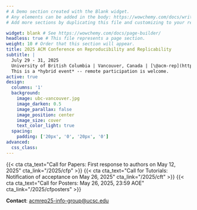 ```yaml
---
# A Demo section created with the Blank widget.
# Any elements can be added in the body: https://wowchemy.com/docs/writing-markdown-latex/
# Add more sections by duplicating this file and customizing to your requirements.

widget: blank # See https://wowchemy.com/docs/page-builder/
headless: true # This file represents a page section.
weight: 10 # Order that this section will appear.
title: 2025 ACM Conference on Reproducibility and Replicability
subtitle: |
  July 29 - 31, 2025  
  University of British Columbia | Vancouver, Canada | [\@acm-rep](https://www.linkedin.com/company/acm-rep)  
  This is a *hybrid event* -- remote participation is welcome.
active: true
design:
  columns: '1'
  background:
    image: ubc-vancouver.jpg
    image_darken: 0.5
    image_parallax: false
    image_position: center
    image_size: cover
    text_color_light: true
  spacing:
    padding: ['20px', '0', '20px', '0']
advanced:
  css_class: 
---
```


{{< cta cta_text="Call for Papers: First response to authors on May 12, 2025" cta_link="/2025/cfp" >}}
{{< cta cta_text="Call for Tutorials: Notification of acceptance on May 26, 2025" cta_link="/2025/cft" >}}
{{< cta cta_text="Call for Posters: May 26, 2025, 23:59 AOE" cta_link="/2025/cfposters" >}}

**Contact**: [acmrep25-info-group@ucsc.edu](mailto:acmrep25-info-group@ucsc.edu)


